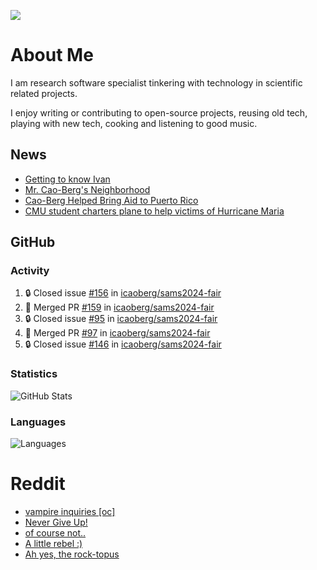 ![](https://komarev.com/ghpvc/?username=icaoberg)

# About Me
I am research software specialist tinkering with technology in scientific related projects.

I enjoy writing or contributing to open-source projects, reusing old tech, playing with new tech, cooking and listening to good music.

## News
* [Getting to know Ivan](https://www.psc.edu/ivan-inside-psc-spotlight-2/)
* [Mr. Cao-Berg's Neighborhood](https://www.cmu.edu/engage/about-us/news/alumni/profile-cao-berg.html)
* [Cao-Berg Helped Bring Aid to Puerto Rico](https://www.cmu.edu/piper/news/archives/2018/february/ivan-cao-berg.html)
* [CMU student charters plane to help victims of Hurricane Maria](http://thetartan.org/2017/10/30/news/puerto-rico-aid)

## GitHub
### Activity
<!--START_SECTION:activity-->
1. 🔒 Closed issue [#156](https://github.com/icaoberg/sams2024-fair/issues/156) in [icaoberg/sams2024-fair](https://github.com/icaoberg/sams2024-fair)
2. 🎉 Merged PR [#159](https://github.com/icaoberg/sams2024-fair/pull/159) in [icaoberg/sams2024-fair](https://github.com/icaoberg/sams2024-fair)
3. 🔒 Closed issue [#95](https://github.com/icaoberg/sams2024-fair/issues/95) in [icaoberg/sams2024-fair](https://github.com/icaoberg/sams2024-fair)
4. 🎉 Merged PR [#97](https://github.com/icaoberg/sams2024-fair/pull/97) in [icaoberg/sams2024-fair](https://github.com/icaoberg/sams2024-fair)
5. 🔒 Closed issue [#146](https://github.com/icaoberg/sams2024-fair/issues/146) in [icaoberg/sams2024-fair](https://github.com/icaoberg/sams2024-fair)
<!--END_SECTION:activity-->

### Statistics
![GitHub Stats](https://github-readme-stats.vercel.app/api?username=icaoberg&count_private=true&show_icons=true)

### Languages
![Languages](https://github-readme-stats.vercel.app/api/top-langs/?username=icaoberg&show_icons=true&langs_count=10&hide=HTML,C,CSS,M)

# Reddit
<!-- BLOG-POST-LIST:START -->
- [vampire inquiries [oc]](https://www.reddit.com/r/u_icaoberg/comments/1705gy9/vampire_inquiries_oc/)
- [Never Give Up!](https://www.reddit.com/r/u_icaoberg/comments/13mcab5/never_give_up/)
- [of course not..](https://www.reddit.com/r/u_icaoberg/comments/13mc9h5/of_course_not/)
- [A little rebel :&rpar;](https://www.reddit.com/r/u_icaoberg/comments/13mc6yc/a_little_rebel/)
- [Ah yes, the rock-topus](https://www.reddit.com/r/u_icaoberg/comments/13mc4xk/ah_yes_the_rocktopus/)
<!-- BLOG-POST-LIST:END -->

